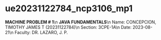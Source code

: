 # ue20231122784_ncp3106_mp1
**MACHINE PROBLEM # 1**\n
**JAVA FUNDAMENTALS**\n
Name: CONCEPCION, TIMOTHY JAMES T (20231122784)\n
Section: 3CPE-1A\n
Date: 2023-08-21\n
Faculty: DR. LAZARO, J. P.
